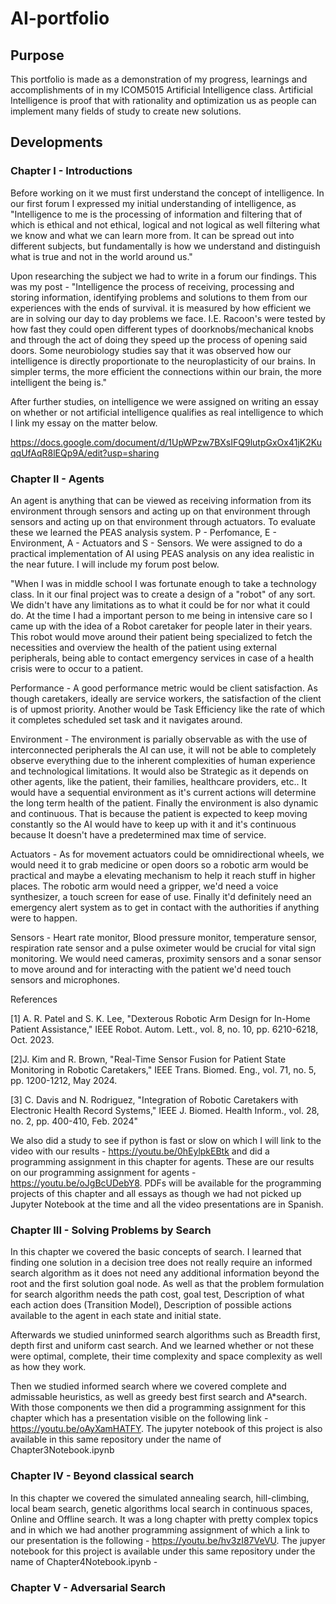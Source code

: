 # AI-portfolio
## Purpose

This portfolio is made as a demonstration of my progress, learnings and accomplishments of in my ICOM5015 Artificial Intelligence class. Artificial Intelligence is proof that with rationality and optimization us as people can implement many fields of study to create new solutions. 


## Developments 

### Chapter I - Introductions

Before working on it we must first understand the concept of intelligence. In our first forum I expressed my initial understanding of intelligence, as "Intelligence to me is the processing of information and filtering that of which is ethical and not ethical, logical and not logical as well filtering what we know and what we can learn more from. It can be spread out into different subjects, but fundamentally is how we understand and distinguish what is true and not in the world around us."

Upon researching the subject we had to write in a forum our findings. This was my post - "Intelligence the process of receiving, processing and storing information, identifying problems and solutions to them from our experiences with the ends of survival. it is measured by how efficient we are in solving our day to day problems we face. I.E. Racoon's were tested by how fast they could open different types of doorknobs/mechanical knobs and through the act of doing they speed up the process of opening said doors. Some neurobiology studies say that it was observed how our intelligence is directly proportionate to the neuroplasticity of our brains. In simpler terms, the more efficient the connections within our brain, the more intelligent the being is."

After further studies, on intelligence we were assigned on writing an essay on whether or not artificial intelligence qualifies as real intelligence to which I link my essay on the matter below.

https://docs.google.com/document/d/1UpWPzw7BXsIFQ9lutpGxOx41jK2KuqqUfAqR8lEQp9A/edit?usp=sharing


### Chapter II - Agents

An agent is anything that can be viewed as receiving information from its environment through sensors and acting up on that environment through sensors and acting up on that environment through actuators. To evaluate these we learned the PEAS analysis system. P - Perfomance, E - Environment, A - Actuators and S - Sensors. We were assigned to do a practical implementation of AI using PEAS analysis on any idea realistic in the near future. I will include my forum post below.

"When I was in middle school I was fortunate enough to take a technology class. In it our final project was to create a design of a "robot" of any sort. We didn't have any limitations as to what it could be for nor what it could do. At the time I had a important person to me being in intensive care so I came up with the idea of a Robot caretaker for people later in their years. This robot would move around their patient being specialized to fetch the necessities and overview the health of the patient using external peripherals, being able to contact emergency services in case of a health crisis were to occur to a patient.

Performance - A good performance metric would be client satisfaction. As though caretakers, ideally are service workers, the satisfaction of the client is of upmost priority. Another would be Task Efficiency like the rate of which it completes scheduled set task and it navigates around.

Environment - The environment is parially observable as with the use of interconnected peripherals the AI can use, it will not be able to completely observe everything due to the inherent complexities of human experience and technological limitations. It would also be Strategic as it depends on other agents, like the patient, their families, healthcare providers, etc.. It would have a sequential environment as it's current actions will determine the long term health of the patient. Finally the environment is also dynamic and continuous. That is because the patient is expected to keep moving constantly so the AI would have to keep up with it and it's continuous because It doesn't have a predetermined max time of service.

Actuators - As for movement actuators could be omnidirectional wheels, we would need it to grab medicine or open doors so a robotic arm would be practical and maybe a elevating mechanism to help it reach stuff in higher places. The robotic arm would need a gripper, we'd need a voice synthesizer, a touch screen for ease of use. Finally it'd definitely need an emergency alert system as to get in contact with the authorities if anything were to happen.

Sensors -  Heart rate monitor, Blood pressure monitor, temperature sensor, respiration rate sensor and a pulse oximeter would be crucial for vital sign monitoring. We would need cameras, proximity sensors and a sonar sensor to move around and for interacting with the patient we'd need touch sensors and microphones.

References

[1] A. R. Patel and S. K. Lee, "Dexterous Robotic Arm Design for In-Home Patient Assistance," IEEE Robot. Autom. Lett., vol. 8, no. 10, pp. 6210-6218, Oct. 2023.

[2]J. Kim and R. Brown, "Real-Time Sensor Fusion for Patient State Monitoring in Robotic Caretakers," IEEE Trans. Biomed. Eng., vol. 71, no. 5, pp. 1200-1212, May 2024.

[3] C. Davis and N. Rodriguez, "Integration of Robotic Caretakers with Electronic Health Record Systems," IEEE J. Biomed. Health Inform., vol. 28, no. 2, pp. 400-410, Feb. 2024"


We also did a study to see if python is fast or slow on which I will link to the video with our results - https://youtu.be/0hEylpkEBtk and did a programming assignment in this chapter for agents. These are our results on our programming assignment for agents - https://youtu.be/oJgBcUDebY8. PDFs will be available for the programming projects of this chapter and all essays as though we had not picked up Jupyter Notebook at the time and all the video presentations are in Spanish.

### Chapter III - Solving Problems by Search 

In this chapter we covered the basic concepts of search. I learned that finding one solution in a decision tree does not really require an informed search algorithm as it does not need any additional information beyond the root and the first solution goal node. As well as that the problem formulation for search algorithm needs the path cost, goal test, Description of what each action does (Transition Model), Description of possible actions available to the agent in each state and initial state.

Afterwards we studied uninformed search algorithms such as Breadth first, depth first and uniform cast search. And we learned whether or not these were optimal, complete, their time complexity and space complexity as well as how they work. 

Then we studied informed search where we covered complete and admissable heuristics, as well as greedy best first search and A*search. With those components we then did a programming assignment for this chapter which has a presentation visible on the following link - https://youtu.be/oAyXamHATFY.
The jupyter notebook of this project is also available in this same repository under the name of Chapter3Notebook.ipynb 


### Chapter IV - Beyond classical search

In this chapter we covered the simulated annealing search, hill-climbing, local beam search, genetic algorithms local search in continuous spaces, Online and Offline search. It was a long chapter with pretty complex topics and in which we had another programming assignment of which a link to our presentation is the following - https://youtu.be/hv3zI87VeVU.
The jupyer notebook for this project is available under this same repository under the name of Chapter4Notebook.ipynb -

### Chapter V - Adversarial Search


